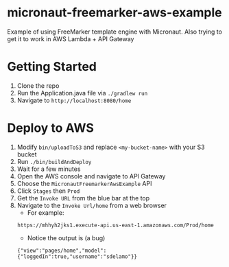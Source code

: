 # micronaut-freemarker-aws-example
Example of using FreeMarker template engine with Micronaut.  Also trying to get it to work in AWS Lambda + API Gateway

# Getting Started
1. Clone the repo
1. Run the Application.java file via `./gradlew run`
1. Navigate to `http://localhost:8080/home`

# Deploy to AWS
1. Modify `bin/uploadToS3` and replace `<my-bucket-name>` with your S3 bucket
1. Run `./bin/buildAndDeploy`
1. Wait for a few minutes
1. Open the AWS console and navigate to API Gateway
1. Choose the `MicronautFreemarkerAwsExample` API
1. Click `Stages` then `Prod`
1. Get the `Invoke URL` from the blue bar at the top
1. Navigate to the `Invoke Url/home` from a web browser
   * For example: 
   ```
   https://mhhyh2jks1.execute-api.us-east-1.amazonaws.com/Prod/home
   ```
   * Notice the output is (a bug)
   ```
   {"view":"pages/home","model":{"loggedIn":true,"username":"sdelamo"}}
	```